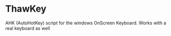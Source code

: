 ThawKey
=======

AHK (AutoHotKey) script for the windows OnScreen Keyboard. Works with a real keyboard as well
